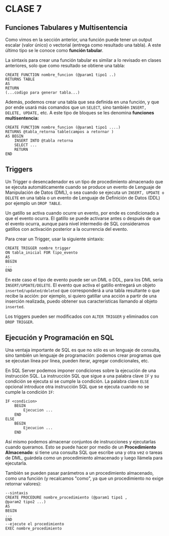 # CLASE 7

Funciones Tabulares y Multisentencia
------------------------------------

Como vimos en la sección anterior, una función puede tener un output escalar (valor único) o vectorial (entrega como resultado una tabla). A este último tipo se le conoce como **función tabular**.

La sintaxis para crear una función tabular es similar a lo revisado en clases anteriores, solo que como resultado se obtiene una tabla:

    CREATE FUNCTION nombre_funcion (@param1 tipo1 ..)
    RETURNS TABLE
    AS
    RETURN
    (...codigo para generar tabla...)
    

Además, podemos crear una tabla que sea definida en una función, y que por ende usará más comandos que un `SELECT`, sino también `INSERT, DELETE, UPDATE,` etc. A este tipo de bloques se les denomina **funciones multisentencia:**

    CREATE FUNCTION nombre_funcion (@param1 tipo1 ....)
    RETURNS @tabla_retorna table(campos a retornar )
    AS BEGIN
        INSERT INTO @tabla retorna
        SELECT ...
        RETURN
    END
    

Triggers
--------

Un Trigger o desencadenador es un tipo de procedimiento almacenado que se ejecuta automáticamente cuando se produce un evento de Lenguaje de Manipulación de Datos (DML), o sea cuando se ejecuta un `INSERT, UPDATE o DELETE` en una tabla o un evento de Lenguaje de Definición de Datos (DDL) por ejemplo un `DROP TABLE`.

Un gatillo se activa cuando ocurre un evento, por ende es condicionado a que el evento ocurra. El gatillo se puede activarse antes o después de que el evento ocurra, aunque para nivel intermedio de SQL consideramos gatillos con activación posterior a la ocurrencia del evento.

Para crear un Trigger, usar la siguiente sintaxis:

    CREATE TRIGGER nombre_trigger
    ON tabla_inicial FOR tipo_evento
    AS
    BEGIN
    ...
    END
    

En este caso el tipo de evento puede ser un DML o DDL, para los DML seria `INSERT/UPDATE/DELETE`. El evento que activa el gatillo entregará un objeto `inserted/updated/deleted` que corresponderá a una tabla resultante o que recibe la acción: por ejemplo, si quiero gatillar una acción a partir de una inserción realizada, puedo obtener sus características llamando al objeto `inserted`.

Los triggers pueden ser modificados con `ALTER TRIGGER` y eliminados con `DROP TRIGGER`.

Ejecución y Programación en SQL
-------------------------------

Una ventaja importante de SQL es que no sólo es un lenguaje de consulta, sino también un lenguaje de programación: podemos crear programas que se ejecutan línea por línea, pueden iterar, agregar condicionales, etc.

En SQL Server podemos imponer condiciones sobre la ejecución de una instrucción SQL. La instrucción SQL que sigue a una palabra clave `IF` y su condición se ejecuta si se cumple la condición. La palabra clave `ELSE` opcional introduce otra instrucción SQL que se ejecuta cuando no se cumple la condición `IF`:

    IF <condicion>
        BEGIN
            Ejecucion ...
        END
    ELSE
        BEGIN
            Ejecucion ...
        END
    

Así mismo podemos almacenar conjuntos de instrucciones y ejecutarlas cuando queramos. Esto se puede hacer por medio de un **Procedimiento Almacenado**: si tiene una consulta SQL que escribe una y otra vez o tareas de DML, guárdela como un procedimiento almacenado y luego llámela para ejecutarla.

También se pueden pasar parámetros a un procedimiento almacenado, como una función (y recalcamos "como", ya que un procedimiento no exige retornar valores):

    --sintaxis
    CREATE PROCEDURE nombre_procedimiento (@param1 tipo1 ,
    @param2 tipo2 ...)
    AS
    BEGIN
    ...
    END
    --ejecute el procedimiento 
    EXEC nombre_procedimiento
    
